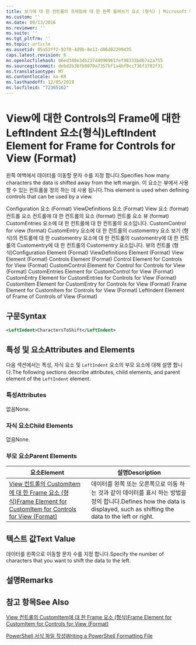 ```yaml
---
title: 보기에 대 한 컨트롤의 프레임에 대 한 왼쪽 들여쓰기 요소 (형식) | Microsoft Docs
ms.custom: ''
ms.date: 09/13/2016
ms.reviewer: ''
ms.suite: ''
ms.tgt_pltfrm: ''
ms.topic: article
ms.assetid: 85a53ff2-92f0-4d9b-8e13-d06d82299435
caps.latest.revision: 6
ms.openlocfilehash: 06ed340e3db237d4090961fef98333bd67a2a755
ms.sourcegitcommit: debd2b38fb8070a7357bf1a4bf9cc736f3702f31
ms.translationtype: MT
ms.contentlocale: ko-KR
ms.lasthandoff: 12/05/2019
ms.locfileid: "72365162"
---
```

# <a name="leftindent-element-for-frame-for-controls-for-view-format"></a><span data-ttu-id="3f4fd-102">View에 대한 Controls의 Frame에 대한 LeftIndent 요소(형식)</span><span class="sxs-lookup"><span data-stu-id="3f4fd-102">LeftIndent Element for Frame for Controls for View (Format)</span></span>

<span data-ttu-id="3f4fd-103">왼쪽 여백에서 데이터를 이동할 문자 수를 지정 합니다.</span><span class="sxs-lookup"><span data-stu-id="3f4fd-103">Specifies how many characters the data is shifted away from the left margin.</span></span> <span data-ttu-id="3f4fd-104">이 요소는 뷰에서 사용할 수 있는 컨트롤을 정의 하는 데 사용 됩니다.</span><span class="sxs-lookup"><span data-stu-id="3f4fd-104">This element is used when defining controls that can be used by a view.</span></span>

<span data-ttu-id="3f4fd-105">Configuration 요소 (Format) ViewDefinitions 요소 (Format) View 요소 (format) 컨트롤 요소 컨트롤에 대 한 컨트롤의 요소 (format) 컨트롤 요소 뷰 (format) CustomEntries 요소에 대 한 컨트롤에 대 한 컨트롤의 요소입니다. CustomControl for view (format) CustomEntry 요소에 대 한 컨트롤의 customentry 요소 보기 (형식)의 컨트롤에 대 한 customentry 요소에 대 한 컨트롤의 customentry에 대 한 컨트롤의 Customentry에 대 한 컨트롤의 Customentry 요소입니다. 뷰의 컨트롤 (형식)</span><span class="sxs-lookup"><span data-stu-id="3f4fd-105">Configuration Element (Format) ViewDefinitions Element (Format) View Element (Format) Controls Element (Format) Control Element for Controls for View (Format) CustomControl Element for Control for Controls for View (Format) CustomEntries Element for CustomControl for View (Format) CustomEntry Element for CustomEntries for Controls for View (Format) CustomItem Element for CustomEntry for Controls for View (Format) Frame Element for CustomItem for Controls for View (Format) LeftIndent Element of Frame of Controls of View (Format)</span></span>

## <a name="syntax"></a><span data-ttu-id="3f4fd-106">구문</span><span class="sxs-lookup"><span data-stu-id="3f4fd-106">Syntax</span></span>

```xml
<LeftIndent>CharactersToShift</LeftIndent>
```

## <a name="attributes-and-elements"></a><span data-ttu-id="3f4fd-107">특성 및 요소</span><span class="sxs-lookup"><span data-stu-id="3f4fd-107">Attributes and Elements</span></span>

<span data-ttu-id="3f4fd-108">다음 섹션에서는 특성, 자식 요소 및 `LeftIndent` 요소의 부모 요소에 대해 설명 합니다.</span><span class="sxs-lookup"><span data-stu-id="3f4fd-108">The following sections describe attributes, child elements, and parent element of the `LeftIndent` element.</span></span>

### <a name="attributes"></a><span data-ttu-id="3f4fd-109">특성</span><span class="sxs-lookup"><span data-stu-id="3f4fd-109">Attributes</span></span>

<span data-ttu-id="3f4fd-110">없음</span><span class="sxs-lookup"><span data-stu-id="3f4fd-110">None.</span></span>

### <a name="child-elements"></a><span data-ttu-id="3f4fd-111">자식 요소</span><span class="sxs-lookup"><span data-stu-id="3f4fd-111">Child Elements</span></span>

<span data-ttu-id="3f4fd-112">없음</span><span class="sxs-lookup"><span data-stu-id="3f4fd-112">None.</span></span>

### <a name="parent-elements"></a><span data-ttu-id="3f4fd-113">부모 요소</span><span class="sxs-lookup"><span data-stu-id="3f4fd-113">Parent Elements</span></span>

|<span data-ttu-id="3f4fd-114">요소</span><span class="sxs-lookup"><span data-stu-id="3f4fd-114">Element</span></span>|<span data-ttu-id="3f4fd-115">설명</span><span class="sxs-lookup"><span data-stu-id="3f4fd-115">Description</span></span>|
|-------------|-----------------|
|[<span data-ttu-id="3f4fd-116">View 컨트롤의 CustomItem에 대 한 Frame 요소 (형식)</span><span class="sxs-lookup"><span data-stu-id="3f4fd-116">Frame Element for CustomItem for Controls for View (Format)</span></span>](./frame-element-for-customitem-for-controls-for-view-format.md)|<span data-ttu-id="3f4fd-117">데이터를 왼쪽 또는 오른쪽으로 이동 하는 것과 같이 데이터를 표시 하는 방법을 정의 합니다.</span><span class="sxs-lookup"><span data-stu-id="3f4fd-117">Defines how the data is displayed, such as shifting the data to the left or right.</span></span>|

## <a name="text-value"></a><span data-ttu-id="3f4fd-118">텍스트 값</span><span class="sxs-lookup"><span data-stu-id="3f4fd-118">Text Value</span></span>

<span data-ttu-id="3f4fd-119">데이터를 왼쪽으로 이동할 문자 수를 지정 합니다.</span><span class="sxs-lookup"><span data-stu-id="3f4fd-119">Specify the number of characters that you want to shift the data to the left.</span></span>

## <a name="remarks"></a><span data-ttu-id="3f4fd-120">설명</span><span class="sxs-lookup"><span data-stu-id="3f4fd-120">Remarks</span></span>

## <a name="see-also"></a><span data-ttu-id="3f4fd-121">참고 항목</span><span class="sxs-lookup"><span data-stu-id="3f4fd-121">See Also</span></span>

[<span data-ttu-id="3f4fd-122">View 컨트롤의 CustomItem에 대 한 Frame 요소 (형식)</span><span class="sxs-lookup"><span data-stu-id="3f4fd-122">Frame Element for CustomItem for Controls for View (Format)</span></span>](./frame-element-for-customitem-for-controls-for-view-format.md)

[<span data-ttu-id="3f4fd-123">PowerShell 서식 파일 작성</span><span class="sxs-lookup"><span data-stu-id="3f4fd-123">Writing a PowerShell Formatting File</span></span>](./writing-a-powershell-formatting-file.md)
